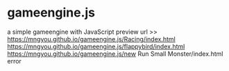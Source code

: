 # gameengine.js
a simple gameengine with JavaScript
preview url >> 
https://mngyou.github.io/gameengine.js/Racing/index.html
https://mngyou.github.io/gameengine.js/flappybird/index.html
https://mngyou.github.io/gameengine.js/new Run Small Monster/index.html         error


